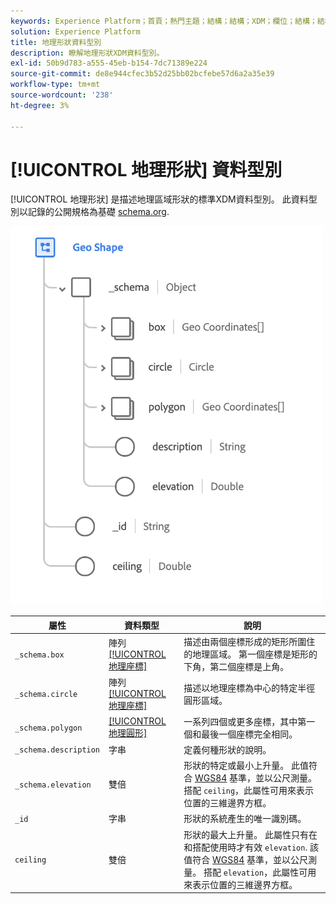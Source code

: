 ```yaml
---
keywords: Experience Platform；首頁；熱門主題；結構；結構；XDM；欄位；結構；結構；地理；地理形狀；資料型別；資料型別；資料型別；
solution: Experience Platform
title: 地理形狀資料型別
description: 瞭解地理形狀XDM資料型別。
exl-id: 50b9d783-a555-45eb-b154-7dc71389e224
source-git-commit: de8e944cfec3b52d25bb02bcfebe57d6a2a35e39
workflow-type: tm+mt
source-wordcount: '238'
ht-degree: 3%

---
```


# [!UICONTROL 地理形狀] 資料型別

[!UICONTROL 地理形狀] 是描述地理區域形狀的標準XDM資料型別。 此資料型別以記錄的公開規格為基礎 [schema.org](https://schema.org/GeoShape).

<img src="../images/data-types/geo-shape.png" width="500" /><br />

| 屬性 | 資料類型 | 說明 |
| --- | --- | --- |
| `_schema.box` | 陣列 [[!UICONTROL 地理座標]](./geo-coordinates.md) | 描述由兩個座標形成的矩形所圍住的地理區域。 第一個座標是矩形的下角，第二個座標是上角。 |
| `_schema.circle` | 陣列 [[!UICONTROL 地理座標]](./geo-coordinates.md) | 描述以地理座標為中心的特定半徑圓形區域。 |
| `_schema.polygon` | [[!UICONTROL 地理圓形]](./geo-circle.md) | 一系列四個或更多座標，其中第一個和最後一個座標完全相同。 |
| `_schema.description` | 字串 | 定義何種形狀的說明。 |
| `_schema.elevation` | 雙倍 | 形狀的特定或最小上升量。 此值符合 [WGS84](https://gisgeography.com/wgs84-world-geodetic-system/) 基準，並以公尺測量。 搭配 `ceiling`，此屬性可用來表示位置的三維邊界方框。 |
| `_id` | 字串 | 形狀的系統產生的唯一識別碼。 |
| `ceiling` | 雙倍 | 形狀的最大上升量。 此屬性只有在和搭配使用時才有效 `elevation`. 該值符合 [WGS84](https://gisgeography.com/wgs84-world-geodetic-system/) 基準，並以公尺測量。 搭配 `elevation`，此屬性可用來表示位置的三維邊界方框。 |
